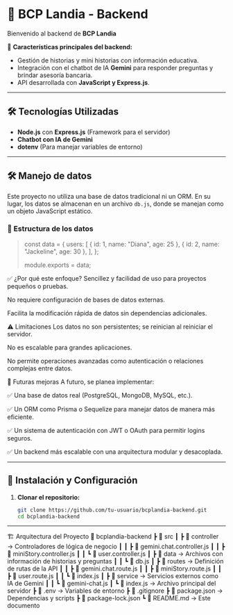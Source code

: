 # 🏦 BCP Landia - Backend

Bienvenido al backend de **BCP Landia**

🚀 **Características principales del backend:**  
- Gestión de historias y mini historias con información educativa.  
- Integración con el chatbot de IA **Gemini** para responder preguntas y brindar asesoría bancaria.  
- API desarrollada con **JavaScript y Express.js**.

---

## 🛠️ Tecnologías Utilizadas  

- **Node.js** con **Express.js** (Framework para el servidor)  
- **Chatbot con IA de Gemini**  
- **dotenv** (Para manejar variables de entorno)  

---

## 🛠️ Manejo de datos

Este proyecto no utiliza una base de datos tradicional ni un ORM. En su lugar, los datos se almacenan en un archivo `db.js`, donde se manejan como un objeto JavaScript estático.

### 📂 Estructura de los datos

>const data = {
>  users: [
>    { id: 1, name: "Diana", age: 25 },
>    { id: 2, name: "Jackeline", age: 30 },
>  ],
>};
>
>module.exports = data; 


✅ ¿Por qué este enfoque?
Sencillez y facilidad de uso para proyectos pequeños o pruebas.

No requiere configuración de bases de datos externas.

Facilita la modificación rápida de datos sin dependencias adicionales.

⚠️ Limitaciones
Los datos no son persistentes; se reinician al reiniciar el servidor.

No es escalable para grandes aplicaciones.

No permite operaciones avanzadas como autenticación o relaciones complejas entre datos.

🚀 Futuras mejoras
A futuro, se planea implementar:

✅ Una base de datos real (PostgreSQL, MongoDB, MySQL, etc.).

✅ Un ORM como Prisma o Sequelize para manejar datos de manera más eficiente.

✅ Un sistema de autenticación con JWT o OAuth para permitir logins seguros.

✅ Un backend más escalable con una arquitectura modular y desacoplada.


---
## 🚀 Instalación y Configuración  

1. **Clonar el repositorio:**  
   ```bash
   git clone https://github.com/tu-usuario/bcplandia-backend.git
   cd bcplandia-backend
   
---

🏗️ Arquitectura del Proyecto
📂 bcplandia-backend
┣ 📂 src
┃ ┣ 📂 controller → Controladores de lógica de negocio
┃ ┃ ┣ 📄 gemini.chat.controller.js
┃ ┃ ┣ 📄 miniStory.controller.js
┃ ┃ ┗ 📄 user.controller.js
┃ ┣ 📂 data → Archivos con información de historias y preguntas
┃ ┃ ┗ 📄 db.js
┃ ┣ 📂 routes → Definición de rutas de la API
┃ ┃ ┣ 📄 gemini.chat.route.js
┃ ┃ ┣ 📄 miniStory.route.js
┃ ┃ ┣ 📄 user.route.js
┃ ┃ ┗ 📄 index.js
┃ ┣ 📂 service → Servicios externos como IA de Gemini
┃ ┃ ┗ 📄 gemini-chat.js
┃ ┗ 📄 index.js → Archivo principal del servidor
┣ 📄 .env → Variables de entorno
┣ 📄 .gitignore
┣ 📄 package.json → Dependencias y scripts
┣ 📄 package-lock.json
┗ 📄 README.md → Este documento
